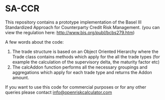 # SA-CCR

This repository contains a prototype implementation of the Basel III Standardized Approach for Counterparty Credit Risk Management. (you can view the regulation here: http://www.bis.org/publ/bcbs279.htm)


A few words about the code:

1. The trade structure is based on an Object Oriented Hierarchy where the Trade class  contains methods which apply for the all the trade types (for example the calculation of the supervisory delta, the maturity factor etc)
2. The calcAddon function performs all the necessary groupings and aggregations which apply for each trade type and returns the Addon amount.

If you want to use this code for commercial purposes or for any other queries please contact info@openriskcalculator.com
